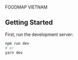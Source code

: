 FOODMAP VIETNAM

## Getting Started

First, run the development server:

```bash
npm run dev
# or
yarn dev
```
